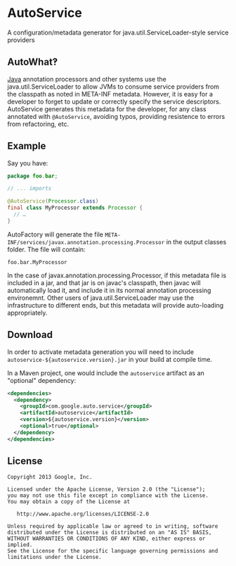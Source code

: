 AutoService
======

A configuration/metadata generator for java.util.ServiceLoader-style service providers 

AutoWhat‽
---------

[Java][java] annotation processors and other systems use the java.util.ServiceLoader to 
allow JVMs to consume service providers from the classpath as noted in META-INF metadata.
However, it is easy for a developer to forget to update or correctly specify the service
descriptors.  AutoService generates this metadata for the developer, for any class annotated
with `@AutoService`, avoiding typos, providing resistence to errors from refactoring, etc.

Example
-------

Say you have:

```java
package foo.bar;

// ... imports

@AutoService(Processor.class)
final class MyProcessor extends Processor {
  // …
}
```

AutoFactory will generate the file `META-INF/services/javax.annotation.processing.Processor`
in the output classes folder. The file will contain:

```
foo.bar.MyProcessor
```

In the case of javax.annotation.processing.Processor, if this metadata file is included in a jar,
and that jar is on javac's classpath, then javac will automatically load it, and include it in
its normal annotation processing environemnt.  Other users of java.util.ServiceLoader may use 
the infrastructure to different ends, but this metadata will provide auto-loading appropriately.

Download
--------

In order to activate metadata generation you will need to include 
`autoservice-${autoservice.version}.jar` in your build at compile time.

In a Maven project, one would include the `autoservice` 
artifact as an "optional" dependency:

```xml
<dependencies>
  <dependency>
    <groupId>com.google.auto.service</groupId>
    <artifactId>autoservice</artifactId>
    <version>${autoservice.version}</version>
    <optional>true</optional>
  </dependency>
</dependencies>
```

License
-------

    Copyright 2013 Google, Inc.

    Licensed under the Apache License, Version 2.0 (the "License");
    you may not use this file except in compliance with the License.
    You may obtain a copy of the License at

       http://www.apache.org/licenses/LICENSE-2.0

    Unless required by applicable law or agreed to in writing, software
    distributed under the License is distributed on an "AS IS" BASIS,
    WITHOUT WARRANTIES OR CONDITIONS OF ANY KIND, either express or implied.
    See the License for the specific language governing permissions and
    limitations under the License.

[java]: https://en.wikipedia.org/wiki/Java_(programming_language)

